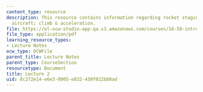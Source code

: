 ```yaml
---
content_type: resource
description: This resource contains information regarding rocket staging; range of
  aircraft; climb & acceleration.
file: https://ol-ocw-studio-app-qa.s3.amazonaws.com/courses/16-50-introduction-to-propulsion-systems-spring-2012/8c272e14e6e30005e832430f022bb0ad_MIT16_50S12_lec2.pdf
file_type: application/pdf
learning_resource_types:
- Lecture Notes
ocw_type: OCWFile
parent_title: Lecture Notes
parent_type: CourseSection
resourcetype: Document
title: Lecture 2
uid: 8c272e14-e6e3-0005-e832-430f022bb0ad
---
```

